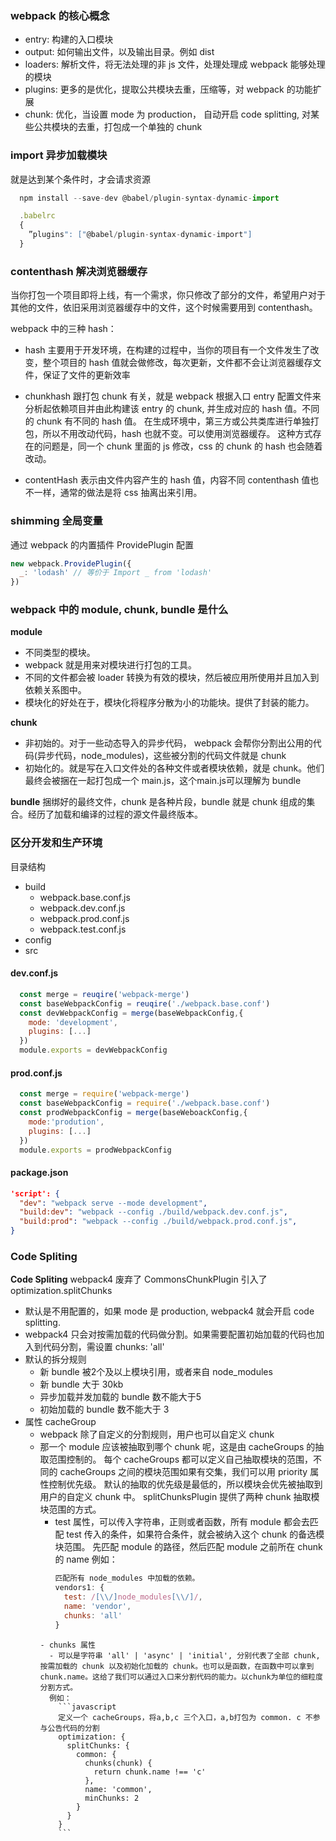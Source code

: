 ### webpack 的核心概念
- entry: 构建的入口模块
- output: 如何输出文件，以及输出目录。例如 dist
- loaders: 解析文件，将无法处理的非 js 文件，处理处理成 webpack 能够处理的模块
- plugins: 更多的是优化，提取公共模块去重，压缩等，对 webpack 的功能扩展
- chunk: 优化，当设置 mode 为 production， 自动开启 code splitting, 对某些公共模块的去重，打包成一个单独的 chunk

### import 异步加载模块
就是达到某个条件时，才会请求资源
```javascript
  npm install --save-dev @babel/plugin-syntax-dynamic-import

  .babelrc 
  {
    ”plugins": ["@babel/plugin-syntax-dynamic-import"]
  }
```
### contenthash 解决浏览器缓存
当你打包一个项目即将上线，有一个需求，你只修改了部分的文件，希望用户对于其他的文件，依旧采用浏览器缓存中的文件，这个时候需要用到 contenthash。

webpack 中的三种 hash：
- hash 主要用于开发环境，在构建的过程中，当你的项目有一个文件发生了改变，整个项目的 hash 值就会做修改，每次更新，文件都不会让浏览器缓存文件，保证了文件的更新效率

- chunkhash 跟打包 chunk 有关，就是 webpack 根据入口 entry 配置文件来分析起依赖项目并由此构建该 entry 的 chunk, 并生成对应的 hash 值。不同的 chunk 有不同的 hash 值。
  在生成环境中，第三方或公共类库进行单独打包，所以不用改动代码，hash 也就不变。可以使用浏览器缓存。
  这种方式存在的问题是，同一个 chunk 里面的 js 修改，css 的 chunk 的 hash 也会随着改动。

- contentHash 表示由文件内容产生的 hash 值，内容不同 contenthash 值也不一样，通常的做法是将 css 抽离出来引用。

### shimming 全局变量
通过 webpack 的内置插件 ProvidePlugin 配置
```javascript
new webpack.ProvidePlugin({
  _: 'lodash' // 等价于 Import _ from 'lodash'
})

```

###  webpack 中的 module, chunk, bundle 是什么
  **module**
  - 不同类型的模块。
  - webpack 就是用来对模块进行打包的工具。
  - 不同的文件都会被 loader 转换为有效的模块，然后被应用所使用并且加入到依赖关系图中。
  - 模块化的好处在于，模块化将程序分散为小的功能块。提供了封装的能力。

  **chunk**
  - 非初始的。对于一些动态导入的异步代码， webpack 会帮你分割出公用的代码(异步代码，node_modules)，这些被分割的代码文件就是 chunk
  - 初始化的。就是写在入口文件处的各种文件或者模块依赖，就是 chunk。他们最终会被捆在一起打包成一个 main.js，这个main.js可以理解为 bundle

  **bundle**
  捆绑好的最终文件，chunk 是各种片段，bundle 就是 chunk 组成的集合。经历了加载和编译的过程的源文件最终版本。

### 区分开发和生产环境
目录结构
- build
  - webpack.base.conf.js
  - webpack.dev.conf.js
  - webpack.prod.conf.js
  - webpack.test.conf.js
- config
- src

#### dev.conf.js
```javascript
  const merge = reuqire('webpack-merge')
  const baseWebpackConfig = reuqire('./webpack.base.conf')
  const devWebpackConfig = merge(baseWebpackConfig,{
    mode: 'development',
    plugins: [...]
  })
  module.exports = devWebpackConfig
```
#### prod.conf.js
```javascript
  const merge = require('webpack-merge')
  const baseWebpackConfig = require('./webpack.base.conf')
  const prodWebpackConfig = merge(baseWeboackConfig,{
    mode:'prodution',
    plugins: [...]
  })
  module.exports = prodWebpackConfig
```
#### package.json
```json
'script': {
  "dev": "webpack serve --mode development",
  "build:dev": "webpack --config ./build/webpack.dev.conf.js",
  "build:prod": "webpack --config ./build/webpack.prod.conf.js",
}
```

### Code Spliting 
**Code Spliting**
webpack4 废弃了 CommonsChunkPlugin 引入了 optimization.splitChunks
- 默认是不用配置的，如果 mode 是 production, webpack4 就会开启 code splitting.
- webpack4 只会对按需加载的代码做分割。如果需要配置初始加载的代码也加入到代码分割，需设置 chunks: 'all'
- 默认的拆分规则
  - 新 bundle 被2个及以上模块引用，或者来自 node_modules
  - 新 bundle 大于 30kb 
  - 异步加载并发加载的 bundle 数不能大于5
  - 初始加载的 bundle 数不能大于 3
- 属性 cacheGroup
  - webpack 除了自定义的分割规则，用户也可以自定义 chunk
  - 那一个 module 应该被抽取到哪个 chunk 呢，这是由 cacheGroups 的抽取范围控制的。
    每个 cacheGroups 都可以定义自己抽取模块的范围，不同的 cacheGroups 之间的模块范围如果有交集，我们可以用 priority 属性控制优先级。
    默认的抽取的优先级是最低的，所以模块会优先被抽取到用户的自定义 chunk 中。
    splitChunksPlugin 提供了两种 chunk 抽取模块范围的方式。
    - test 属性，可以传入字符串，正则或者函数，所有 module 都会去匹配 test 传入的条件，如果符合条件，就会被纳入这个 chunk 的备选模块范围。
      先匹配 module 的路径，然后匹配 module 之前所在 chunk 的 name
    例如：
      ```javascript
      匹配所有 node_modules 中加载的依赖。
      vendors1: {
        test: /[\\/]node_modules[\\/]/,
        name: 'vendor',
        chunks: 'all'
      }
    ```
    - chunks 属性
      - 可以是字符串 'all' | 'async' | 'initial', 分别代表了全部 chunk,按需加载的 chunk 以及初始化加载的 chunk。也可以是函数，在函数中可以拿到 chunk.name。这给了我们可以通过入口来分割代码的能力。以chunk为单位的细粒度分割方式。
      例如：
        ```javascript
        定义一个 cacheGroups，将a,b,c 三个入口，a,b打包为 common. c 不参与公告代码的分割
        optimization: {
          splitChunks: {
            common: {
              chunks(chunk) {
                return chunk.name !== 'c'
              },
              name: 'common',
              minChunks: 2
            }
          }
        }
        ```


    
